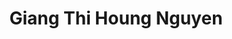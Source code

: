 ---
# Display name
title: Giang Thi Houng Nguyen

# Username (this should match the folder name)
authors:
  - giang-nguyen

# Is this the primary user of the site?
superuser: false

# Role/position
role: Graduates in 2023 (Bachelor's Degree)

# Organizations/Affiliations
organizations:
  - name: Shizuoka University
    url: ''

# Short bio - Add research theme from the source page
bio: Research theme - Evaluating Observation Skill in Nursing Education through Gaze-based Objective Assessment in Immersive Simulation

interests: []

# education:
#   courses: []

# Social/Academic Networking
social: []

# Email for Gravatar
email: ''

# Highlight?
highlight_name: false

# User groups
user_groups:
  - Alumni
--- 